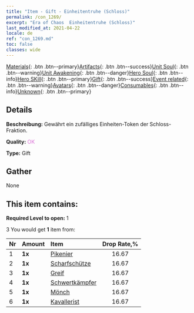 ```yaml
---
title: "Item - Gift - Einheitentruhe (Schloss)"
permalink: /con_1269/
excerpt: "Era of Chaos  Einheitentruhe (Schloss)"
last_modified_at: 2021-04-22
locale: de
ref: "con_1269.md"
toc: false
classes: wide
---
```

 [Materials](/ItemsDE/){: .btn .btn--primary}[Artifacts](/ItemsDE/Artifacts/){: .btn .btn--success}[Unit Soul](/ItemsDE/UnitSoul/){: .btn .btn--warning}[Unit Awakening](/ItemsDE/UnitAwakening/){: .btn .btn--danger}[Hero Soul](/ItemsDE/HeroSoul/){: .btn .btn--info}[Hero SKill](/ItemsDE/HeroSkill/){: .btn .btn--primary}[Gift](/ItemsDE/Gift/){: .btn .btn--success}[Event related](/ItemsDE/Events/){: .btn .btn--warning}[Avatars](/ItemsDE/Avatars/){: .btn .btn--danger}[Consumables](/ItemsDE/Consumables/){: .btn .btn--info}[Unknown](/ItemsDE/Unknown/){: .btn .btn--primary}

## Details
 **Beschreibung:** Gewährt ein zufälliges Einheiten-Token der Schloss-Fraktion.

 **Quality:** <span style="color: #DA70D6">OK</span>

 **Type:** Gift

## Gather

  None

## This item contains:

 **Required Level to open:** 1

 3 You would get **1** item  from:

  | Nr | Amount |     Item    | Drop Rate,% |
  |:---|:-------|:------------|:---------:|
  | 1 |  **1x** | [Pikenier](/de/Items/unt_190/) | 16.67 | 
  | 2 |  **1x** | [Scharfschütze](/de/Items/unt_191/) | 16.67 | 
  | 3 |  **1x** | [Greif](/de/Items/unt_192/) | 16.67 | 
  | 4 |  **1x** | [Schwertkämpfer](/de/Items/unt_193/) | 16.67 | 
  | 5 |  **1x** | [Mönch](/de/Items/unt_194/) | 16.67 | 
  | 6 |  **1x** | [Kavallerist](/de/Items/unt_195/) | 16.67 | 
